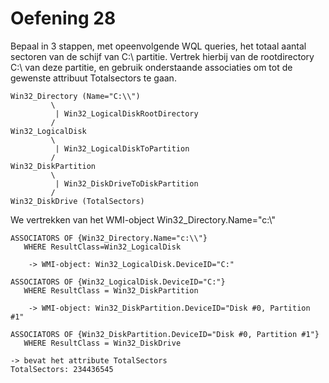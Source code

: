 # Oefening 28

Bepaal in 3 stappen, met opeenvolgende WQL queries, het totaal aantal sectoren van de schijf van C:\ partitie.
Vertrek hierbij van de rootdirectory C:\\ van deze partitie, en gebruik onderstaande associaties om tot de gewenste attribuut Totalsectors te gaan.

```
Win32_Directory (Name="C:\\")
         \ 
          | Win32_LogicalDiskRootDirectory
         / 
Win32_LogicalDisk   
         \ 
          | Win32_LogicalDiskToPartition
         / 
Win32_DiskPartition 
         \ 
          | Win32_DiskDriveToDiskPartition
         / 
Win32_DiskDrive (TotalSectors)
```

We vertrekken van het WMI-object Win32_Directory.Name="c:\\"

```
ASSOCIATORS OF {Win32_Directory.Name="c:\\"} 
   WHERE ResultClass=Win32_LogicalDisk
   
    -> WMI-object: Win32_LogicalDisk.DeviceID="C:"

ASSOCIATORS OF {Win32_LogicalDisk.DeviceID="C:"}
   WHERE ResultClass = Win32_DiskPartition

    -> WMI-object: Win32_DiskPartition.DeviceID="Disk #0, Partition #1"

ASSOCIATORS OF {Win32_DiskPartition.DeviceID="Disk #0, Partition #1"}
   WHERE ResultClass = Win32_DiskDrive

-> bevat het attribute TotalSectors
TotalSectors: 234436545
```